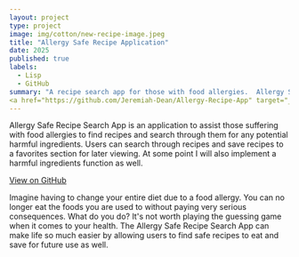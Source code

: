 ```yaml
---
layout: project
type: project
image: img/cotton/new-recipe-image.jpeg
title: "Allergy Safe Recipe Application"
date: 2025
published: true
labels:
  - Lisp
  - GitHub
summary: "A recipe search app for those with food allergies.  Allergy Safe Recipe Search App is an application to assist those suffering with food allergies to find recipes and search through them for any potential harmful ingredients.  Users can search through recipes and save recipes to a favorites section for later viewing.  At some point I will also implement a harmful ingredients function as well."
<a href="https://github.com/Jeremiah-Dean/Allergy-Recipe-App" target="_blank">View on GitHub</a>
---
```



Allergy Safe Recipe Search App is an application to assist those suffering with food allergies to find recipes and search through them for any potential harmful ingredients.  Users can search through recipes and save recipes to a favorites section for later viewing.  At some point I will also implement a harmful ingredients function as well.

<a href="https://github.com/Jeremiah-Dean/Allergy-Recipe-App" target="_blank">View on GitHub</a>

Imagine having to change your entire diet due to a food allergy.  You can no longer eat the foods you are used to without paying very serious consequences.  What do you do?  It's not worth playing the guessing game when it comes to your health.  The Allergy Safe Recipe Search App can make life so much easier by allowing users to find safe recipes to eat and save for future use as well.
